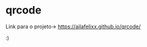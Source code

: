 # qrcode
 
Link para o projeto-> <a href="https://ailafelixx.github.io/qrcode/projeto-qrcode">https://ailafelixx.github.io/qrcode/</a>

:)